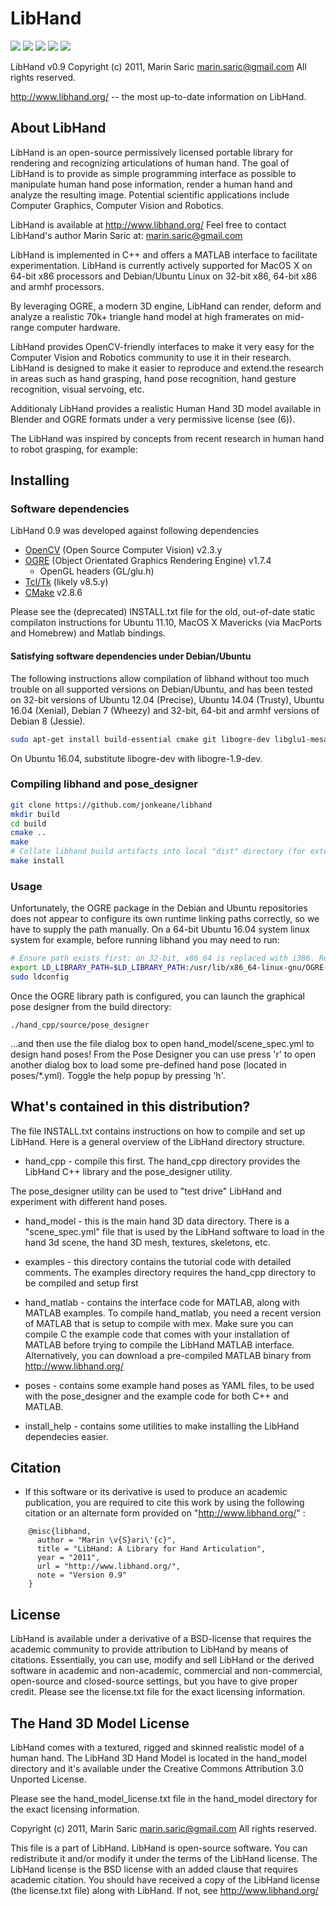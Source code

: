 # LibHand

<a href="http://www.libhand.org/images/hand1_large.png"><img src="http://www.libhand.org/images/hand1_small.png"></a>
<a href="http://www.libhand.org/images/hand2_large.png"><img src="http://www.libhand.org/images/hand2_small.png"></a>
<a href="http://www.libhand.org/images/hand3_large.png"><img src="http://www.libhand.org/images/hand3_small.png"></a>
<a href="http://www.libhand.org/images/hand4_large.png"><img src="http://www.libhand.org/images/hand4_small.png"></a>
<a href="http://www.libhand.org/images/hand5_large.png"><img src="http://www.libhand.org/images/hand5_small.png"></a>

LibHand v0.9
Copyright (c) 2011, Marin Saric <marin.saric@gmail.com>
All rights reserved.

http://www.libhand.org/  -- the most up-to-date information on LibHand.

About LibHand
----------------------------------------

LibHand is an open-source permissively licensed portable library for
rendering and recognizing articulations of human hand. The goal of LibHand
is to provide as simple programming interface as possible to manipulate
human hand pose information, render a human hand and analyze the resulting
image. Potential scientific applications include Computer Graphics, Computer
Vision and Robotics.

LibHand is available at <http://www.libhand.org/>
Feel free to contact LibHand's author Marin Saric at: marin.saric@gmail.com

LibHand is implemented in C++ and offers a MATLAB interface to facilitate
experimentation. LibHand is currently actively supported for MacOS X on 64-bit
x86 processors and Debian/Ubuntu Linux on 32-bit x86, 64-bit x86 and armhf processors.

By leveraging OGRE, a modern 3D engine, LibHand can render, deform and
analyze a realistic 70k+ triangle hand model at high framerates on mid-range
computer hardware.

LibHand provides OpenCV-friendly interfaces to make it very easy for the
Computer Vision and Robotics community to use it in their research. LibHand
is designed to make it easier to reproduce and extend.the research in areas
such as hand grasping, hand pose recognition, hand gesture recognition,
visual servoing, etc.

Additionaly LibHand provides a realistic Human Hand 3D model available in
Blender and OGRE formats under a very permissive license (see (6)).

The LibHand was inspired by concepts from recent research in human hand to
robot grasping, for example:

Installing
----------------------------------------

### Software dependencies
LibHand 0.9 was developed against following dependencies
- [OpenCV](https://en.wikipedia.org/wiki/OpenCV) (Open Source Computer Vision) v2.3.y
- [OGRE](https://en.wikipedia.org/wiki/OGRE) (Object Orientated Graphics Rendering Engine) v1.7.4
	- OpenGL headers (GL/glu.h)
- [Tcl/Tk](https://en.wikipedia.org/wiki/Tcl) (likely v8.5.y)
- [CMake](https://en.wikipedia.org/wiki/CMake) v2.8.6

Please see the (deprecated) INSTALL.txt file for the old, out-of-date static
compilaton instructions for Ubuntu 11.10, MacOS X Mavericks (via MacPorts
and Homebrew) and Matlab bindings.

#### Satisfying software dependencies under Debian/Ubuntu
The following instructions allow compilation of libhand without too much trouble on all supported versions on Debian/Ubuntu, and has been tested on 32-bit versions of Ubuntu 12.04 (Precise), Ubuntu 14.04 (Trusty), Ubuntu 16.04 (Xenial), Debian 7 (Wheezy) and 32-bit, 64-bit and armhf versions of Debian 8 (Jessie).

```bash
sudo apt-get install build-essential cmake git libogre-dev libglu1-mesa-dev libxt-dev libopencv-dev tcl tk
```
On Ubuntu 16.04, substitute libogre-dev with libogre-1.9-dev.

### Compiling libhand and pose_designer
```bash
git clone https://github.com/jonkeane/libhand
mkdir build
cd build
cmake ..
make
# Collate libhand build artifacts into local "dist" directory (for external applications to link against)
make install
```
### Usage
Unfortunately, the OGRE package in the Debian and Ubuntu repositories does not appear to configure its own runtime linking paths correctly, so we have to supply the path manually. On a 64-bit Ubuntu 16.04 system linux system for example, before running libhand you may need to run:
```bash
# Ensure path exists first: on 32-bit, x86_64 is replaced with i386. Replace OGRE version with whatever was installed (likely OGRE-1.9.0, OGRE-1.8.0, or OGRE-1.7.4).
export LD_LIBRARY_PATH=$LD_LIBRARY_PATH:/usr/lib/x86_64-linux-gnu/OGRE-1.9.0
sudo ldconfig
```
Once the OGRE library path is configured, you can launch the graphical pose designer from the build directory:
```
./hand_cpp/source/pose_designer
```
...and then use the file dialog box to open hand_model/scene_spec.yml to design hand poses! From the Pose Designer you can use press 'r' to open another dialog box to load some pre-defined hand pose (located in poses/*.yml). Toggle the help popup by pressing 'h'.

What's contained in this distribution?
----------------------------------------

The file INSTALL.txt contains instructions on how to compile and set up
LibHand. Here is a general overview of the LibHand directory structure.

- hand_cpp - compile this first.
 The hand_cpp directory provides the LibHand C++ library and the
 pose_designer utility. 

The pose_designer utility can be used to "test drive" LibHand and experiment
with different hand poses.

- hand_model - this is the main hand 3D data directory. There is a
  "scene_spec.yml" file that is used by the LibHand software to load in the
  hand 3d scene, the hand 3D mesh, textures, skeletons, etc. 

- examples - this directory contains the tutorial code with detailed
  comments. The examples directory requires the hand_cpp directory to be
  compiled and setup first

- hand_matlab - contains the interface code for MATLAB, along with MATLAB
  examples. To compile hand_matlab, you need a recent version of MATLAB that
  is setup to compile with mex. Make sure you can compile C the example code
  that comes with your installation of MATLAB before trying to compile
  the LibHand MATLAB interface. Alternatively, you can download a
  pre-compiled MATLAB binary from <http://www.libhand.org/>

- poses - contains some example hand poses as YAML files, to be used with
  the pose_designer and the example code for both C++ and MATLAB.

- install_help - contains some utilities to make installing the LibHand
  dependecies easier.

Citation
----------------------------------------

  * If this software or its derivative is used to produce an academic
publication, you are required to cite this work by using the following
citation or an alternate form provided on "http://www.libhand.org/" :
```
    @misc{libhand,
      author = "Marin \v{S}ari\'{c}",
      title = "LibHand: A Library for Hand Articulation",
      year = "2011",
      url = "http://www.libhand.org/",
      note = "Version 0.9"
    }
```

License
----------------------------------------

LibHand is available under a derivative of a BSD-license that requires the
academic community to provide attribution to LibHand by means of
citations. Essentially, you can use, modify and sell LibHand or the derived
software in academic and non-academic, commercial and non-commercial,
open-source and closed-source settings, but you have to give proper
credit. Please see the license.txt file for the exact licensing information.

The Hand 3D Model License
----------------------------------------

LibHand comes with a textured, rigged and skinned realistic model of a human
hand. The LibHand 3D Hand Model is located in the hand_model directory and
it's available under the Creative Commons Attribution 3.0 Unported License.

Please see the hand_model_license.txt file in the hand_model directory for
the exact licensing information.

Copyright (c) 2011, Marin Saric <marin.saric@gmail.com>
All rights reserved.

This file is a part of LibHand. LibHand is open-source software. You can
redistribute it and/or modify it under the terms of the LibHand license. The
LibHand license is the BSD license with an added clause that requires
academic citation. You should have received a copy of the LibHand license
(the license.txt file) along with LibHand. If not, see
<http://www.libhand.org/>
